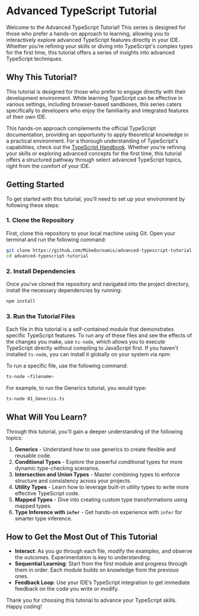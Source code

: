 # Advanced TypeScript Tutorial

Welcome to the Advanced TypeScript Tutorial! This series is designed for those
who prefer a hands-on approach to learning, allowing you to interactively
explore advanced TypeScript features directly in your IDE. Whether you’re
refining your skills or diving into TypeScript's complex types for the first
time, this tutorial offers a series of insights into advanced TypeScript
techniques.

## Why This Tutorial?

This tutorial is designed for those who prefer to engage directly with their
development environment. While learning TypeScript can be effective in various
settings, including browser-based sandboxes, this series caters specifically to
developers who enjoy the familiarity and integrated features of their own IDE.

This hands-on approach complements the official TypeScript documentation,
providing an opportunity to apply theoretical knowledge in a practical
environment. For a thorough understanding of TypeScript's capabilities, check
out the
[TypeScript Handbook](https://www.typescriptlang.org/docs/handbook/intro.html).
Whether you’re refining your skills or exploring advanced concepts for the first
time, this tutorial offers a structured pathway through select advanced
TypeScript topics, right from the comfort of your IDE.

## Getting Started

To get started with this tutorial, you'll need to set up your environment by
following these steps:

### 1. Clone the Repository

First, clone this repository to your local machine using Git. Open your terminal
and run the following command:

```bash
git clone https://github.com/MikeOuroumis/advanced-typescript-tutorial.git
cd advanced-typescript-tutorial
```

### 2. Install Dependencies

Once you've cloned the repository and navigated into the project directory,
install the necessary dependencies by running:

```bash
npm install
```

### 3. Run the Tutorial Files

Each file in this tutorial is a self-contained module that demonstrates specific
TypeScript features. To run any of these files and see the effects of the
changes you make, use `ts-node`, which allows you to execute TypeScript directly
without compiling to JavaScript first. If you haven't installed `ts-node`, you
can install it globally on your system via npm:

To run a specific file, use the following command:

```bash
ts-node <filename>
```

For example, to run the Generics tutorial, you would type:

```bash
ts-node 01_Generics.ts
```

## What Will You Learn?

Through this tutorial, you'll gain a deeper understanding of the following
topics:

1. **Generics** - Understand how to use generics to create flexible and reusable
   code.
2. **Conditional Types** - Explore the powerful conditional types for more
   dynamic type-checking scenarios.
3. **Intersection and Union Types** - Master combining types to enforce
   structure and consistency across your projects.
4. **Utility Types** - Learn how to leverage built-in utility types to write
   more effective TypeScript code.
5. **Mapped Types** - Dive into creating custom type transformations using
   mapped types.
6. **Type Inference with `infer`** - Get hands-on experience with `infer` for
   smarter type inference.

## How to Get the Most Out of This Tutorial

- **Interact**: As you go through each file, modify the examples, and observe
  the outcomes. Experimentation is key to understanding.
- **Sequential Learning**: Start from the first module and progress through them
  in order. Each module builds on knowledge from the previous ones.
- **Feedback Loop**: Use your IDE’s TypeScript integration to get immediate
  feedback on the code you write or modify.

Thank you for choosing this tutorial to advance your TypeScript skills. Happy
coding!
